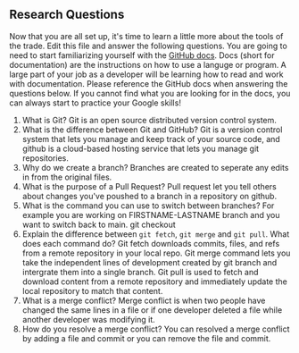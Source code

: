 ## Research Questions

Now that you are all set up, it's time to learn a little more about the tools of the trade. Edit this file and answer the following questions. You are going to need to start familiarizing yourself with the [GitHub docs](https://docs.github.com/en). Docs (short for documentation) are the instructions on how to use a languge or program. A large part of your job as a developer will be learning how to read and work with documentation. Please reference the GitHub docs when answering the questions below. If you cannot find what you are looking for in the docs, you can always start to practice your Google skills!

1. What is Git?
   Git is an open source distributed version control system.
2. What is the difference between Git and GitHub?
   Git is a version control system that lets you manage and keep track of your source code, and github is a cloud-based hosting service that lets you manage git repositories.
3. Why do we create a branch?
   Branches are created to seperate any edits in from the original files.
4. What is the purpose of a Pull Request?
   Pull request let you tell others about changes you've poushed to a branch in a repository on github.
5. What is the command you can use to switch between branches? For example you are working on FIRSTNAME-LASTNAME branch and you want to switch back to main.
   git checkout
6. Explain the difference between `git fetch`, `git merge` and `git pull`. What does each command do?
   Git fetch downloads commits, files, and refs from a remote repository in your local repo.
   Git merge command lets you take the independent lines of development created by git branch and intergrate them into a single branch.
   Git pull is used to fetch and download content from a remote repository and immediately update the local repository to match that content.
7. What is a merge conflict?
   Merge conflict is when two people have changed the same lines in a file or if one developer deleted a file while another developer was modifying it.
8. How do you resolve a merge conflict?
   You can resolved a merge conflict by adding a file and commit or you can remove the file and commit.
